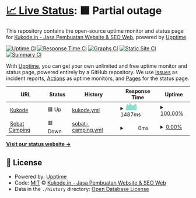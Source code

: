 # [📈 Live Status](https://lab.kukode.com): <!--live status--> **🟧 Partial outage**

This repository contains the open-source uptime monitor and status page for [Kukode.in - Jasa Pembuatan Website & SEO Web](https://kukode.in), powered by [Upptime](https://github.com/upptime/upptime).

[![Uptime CI](https://github.com/kukodein/uptime/workflows/Uptime%20CI/badge.svg)](https://github.com/kukodein/uptime/actions?query=workflow%3A%22Uptime+CI%22)
[![Response Time CI](https://github.com/kukodein/uptime/workflows/Response%20Time%20CI/badge.svg)](https://github.com/kukodein/uptime/actions?query=workflow%3A%22Response+Time+CI%22)
[![Graphs CI](https://github.com/kukodein/uptime/workflows/Graphs%20CI/badge.svg)](https://github.com/kukodein/uptime/actions?query=workflow%3A%22Graphs+CI%22)
[![Static Site CI](https://github.com/kukodein/uptime/workflows/Static%20Site%20CI/badge.svg)](https://github.com/kukodein/uptime/actions?query=workflow%3A%22Static+Site+CI%22)
[![Summary CI](https://github.com/kukodein/uptime/workflows/Summary%20CI/badge.svg)](https://github.com/kukodein/uptime/actions?query=workflow%3A%22Summary+CI%22)

With [Upptime](https://upptime.js.org), you can get your own unlimited and free uptime monitor and status page, powered entirely by a GitHub repository. We use [Issues](https://github.com/kukodein/uptime/issues) as incident reports, [Actions](https://github.com/kukodein/uptime/actions) as uptime monitors, and [Pages](https://lab.kukode.com) for the status page.

<!--start: status pages-->
<!-- This summary is generated by Upptime (https://github.com/upptime/upptime) -->
<!-- Do not edit this manually, your changes will be overwritten -->
<!-- prettier-ignore -->
| URL | Status | History | Response Time | Uptime |
| --- | ------ | ------- | ------------- | ------ |
| <img alt="" src="https://icons.duckduckgo.com/ip3/kukode.com.ico" height="13"> [Kukode](https://kukode.com) | 🟩 Up | [kukode.yml](https://github.com/kukodein/uptime/commits/HEAD/history/kukode.yml) | <details><summary><img alt="Response time graph" src="./graphs/kukode/response-time-week.png" height="20"> 1487ms</summary><br><a href="https://lab.kukode.com/uptime/history/kukode"><img alt="Response time 3171" src="https://img.shields.io/endpoint?url=https%3A%2F%2Fraw.githubusercontent.com%2Fkukodein%2Fuptime%2FHEAD%2Fapi%2Fkukode%2Fresponse-time.json"></a><br><a href="https://lab.kukode.com/uptime/history/kukode"><img alt="24-hour response time 1393" src="https://img.shields.io/endpoint?url=https%3A%2F%2Fraw.githubusercontent.com%2Fkukodein%2Fuptime%2FHEAD%2Fapi%2Fkukode%2Fresponse-time-day.json"></a><br><a href="https://lab.kukode.com/uptime/history/kukode"><img alt="7-day response time 1487" src="https://img.shields.io/endpoint?url=https%3A%2F%2Fraw.githubusercontent.com%2Fkukodein%2Fuptime%2FHEAD%2Fapi%2Fkukode%2Fresponse-time-week.json"></a><br><a href="https://lab.kukode.com/uptime/history/kukode"><img alt="30-day response time 3027" src="https://img.shields.io/endpoint?url=https%3A%2F%2Fraw.githubusercontent.com%2Fkukodein%2Fuptime%2FHEAD%2Fapi%2Fkukode%2Fresponse-time-month.json"></a><br><a href="https://lab.kukode.com/uptime/history/kukode"><img alt="1-year response time 3356" src="https://img.shields.io/endpoint?url=https%3A%2F%2Fraw.githubusercontent.com%2Fkukodein%2Fuptime%2FHEAD%2Fapi%2Fkukode%2Fresponse-time-year.json"></a></details> | <details><summary><a href="https://lab.kukode.com/uptime/history/kukode">100.00%</a></summary><a href="https://lab.kukode.com/uptime/history/kukode"><img alt="All-time uptime 99.76%" src="https://img.shields.io/endpoint?url=https%3A%2F%2Fraw.githubusercontent.com%2Fkukodein%2Fuptime%2FHEAD%2Fapi%2Fkukode%2Fuptime.json"></a><br><a href="https://lab.kukode.com/uptime/history/kukode"><img alt="24-hour uptime 100.00%" src="https://img.shields.io/endpoint?url=https%3A%2F%2Fraw.githubusercontent.com%2Fkukodein%2Fuptime%2FHEAD%2Fapi%2Fkukode%2Fuptime-day.json"></a><br><a href="https://lab.kukode.com/uptime/history/kukode"><img alt="7-day uptime 100.00%" src="https://img.shields.io/endpoint?url=https%3A%2F%2Fraw.githubusercontent.com%2Fkukodein%2Fuptime%2FHEAD%2Fapi%2Fkukode%2Fuptime-week.json"></a><br><a href="https://lab.kukode.com/uptime/history/kukode"><img alt="30-day uptime 99.46%" src="https://img.shields.io/endpoint?url=https%3A%2F%2Fraw.githubusercontent.com%2Fkukodein%2Fuptime%2FHEAD%2Fapi%2Fkukode%2Fuptime-month.json"></a><br><a href="https://lab.kukode.com/uptime/history/kukode"><img alt="1-year uptime 99.67%" src="https://img.shields.io/endpoint?url=https%3A%2F%2Fraw.githubusercontent.com%2Fkukodein%2Fuptime%2FHEAD%2Fapi%2Fkukode%2Fuptime-year.json"></a></details>
| <img alt="" src="https://icons.duckduckgo.com/ip3/sobatcamping.com.ico" height="13"> [Sobat Camping](https://sobatcamping.com) | 🟥 Down | [sobat-camping.yml](https://github.com/kukodein/uptime/commits/HEAD/history/sobat-camping.yml) | <details><summary><img alt="Response time graph" src="./graphs/sobat-camping/response-time-week.png" height="20"> 0ms</summary><br><a href="https://lab.kukode.com/uptime/history/sobat-camping"><img alt="Response time 1685" src="https://img.shields.io/endpoint?url=https%3A%2F%2Fraw.githubusercontent.com%2Fkukodein%2Fuptime%2FHEAD%2Fapi%2Fsobat-camping%2Fresponse-time.json"></a><br><a href="https://lab.kukode.com/uptime/history/sobat-camping"><img alt="24-hour response time 0" src="https://img.shields.io/endpoint?url=https%3A%2F%2Fraw.githubusercontent.com%2Fkukodein%2Fuptime%2FHEAD%2Fapi%2Fsobat-camping%2Fresponse-time-day.json"></a><br><a href="https://lab.kukode.com/uptime/history/sobat-camping"><img alt="7-day response time 0" src="https://img.shields.io/endpoint?url=https%3A%2F%2Fraw.githubusercontent.com%2Fkukodein%2Fuptime%2FHEAD%2Fapi%2Fsobat-camping%2Fresponse-time-week.json"></a><br><a href="https://lab.kukode.com/uptime/history/sobat-camping"><img alt="30-day response time 0" src="https://img.shields.io/endpoint?url=https%3A%2F%2Fraw.githubusercontent.com%2Fkukodein%2Fuptime%2FHEAD%2Fapi%2Fsobat-camping%2Fresponse-time-month.json"></a><br><a href="https://lab.kukode.com/uptime/history/sobat-camping"><img alt="1-year response time 1626" src="https://img.shields.io/endpoint?url=https%3A%2F%2Fraw.githubusercontent.com%2Fkukodein%2Fuptime%2FHEAD%2Fapi%2Fsobat-camping%2Fresponse-time-year.json"></a></details> | <details><summary><a href="https://lab.kukode.com/uptime/history/sobat-camping">0.00%</a></summary><a href="https://lab.kukode.com/uptime/history/sobat-camping"><img alt="All-time uptime 55.96%" src="https://img.shields.io/endpoint?url=https%3A%2F%2Fraw.githubusercontent.com%2Fkukodein%2Fuptime%2FHEAD%2Fapi%2Fsobat-camping%2Fuptime.json"></a><br><a href="https://lab.kukode.com/uptime/history/sobat-camping"><img alt="24-hour uptime 0.00%" src="https://img.shields.io/endpoint?url=https%3A%2F%2Fraw.githubusercontent.com%2Fkukodein%2Fuptime%2FHEAD%2Fapi%2Fsobat-camping%2Fuptime-day.json"></a><br><a href="https://lab.kukode.com/uptime/history/sobat-camping"><img alt="7-day uptime 0.00%" src="https://img.shields.io/endpoint?url=https%3A%2F%2Fraw.githubusercontent.com%2Fkukodein%2Fuptime%2FHEAD%2Fapi%2Fsobat-camping%2Fuptime-week.json"></a><br><a href="https://lab.kukode.com/uptime/history/sobat-camping"><img alt="30-day uptime 0.00%" src="https://img.shields.io/endpoint?url=https%3A%2F%2Fraw.githubusercontent.com%2Fkukodein%2Fuptime%2FHEAD%2Fapi%2Fsobat-camping%2Fuptime-month.json"></a><br><a href="https://lab.kukode.com/uptime/history/sobat-camping"><img alt="1-year uptime 43.20%" src="https://img.shields.io/endpoint?url=https%3A%2F%2Fraw.githubusercontent.com%2Fkukodein%2Fuptime%2FHEAD%2Fapi%2Fsobat-camping%2Fuptime-year.json"></a></details>

<!--end: status pages-->

[**Visit our status website →**](https://lab.kukode.com)

## 📄 License

- Powered by: [Upptime](https://github.com/upptime/upptime)
- Code: [MIT](./LICENSE) © [Kukode.in - Jasa Pembuatan Website & SEO Web](https://kukode.in)
- Data in the `./history` directory: [Open Database License](https://opendatacommons.org/licenses/odbl/1-0/)
